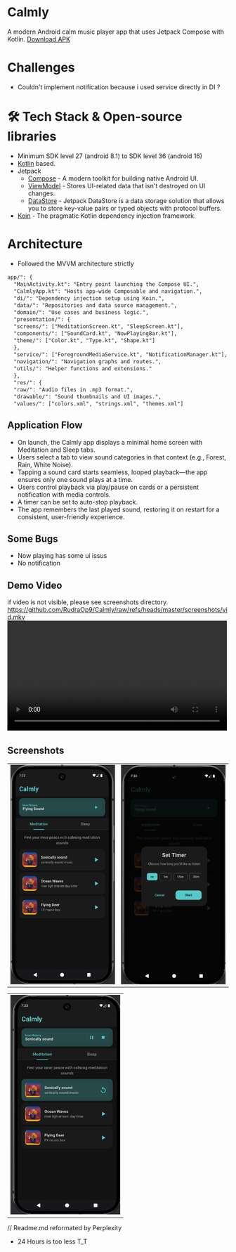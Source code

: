 # Calmly

A modern Android calm music player app that uses Jetpack Compose with Kotlin.
[Download APK](/app/release/app-release.apk)


# Challenges

- Couldn't implement notification because i used service directly in DI ?

# 🛠️ Tech Stack & Open-source libraries
- Minimum SDK level 27 (android 8.1) to SDK level 36 (android 16)
- [Kotlin](https://kotlinlang.org/) based.
- Jetpack
  - [Compose](https://developer.android.com/jetpack/compose) - A modern toolkit for building native Android UI.
  - [ViewModel](https://developer.android.com/topic/libraries/architecture/viewmodel) - Stores UI-related data that isn't destroyed on UI changes.
  - [DataStore](https://developer.android.com/topic/libraries/architecture/datastore) - Jetpack DataStore is a data storage solution that allows you to store key-value pairs or typed objects with protocol buffers.
- [Koin](https://insert-koin.io/) - The pragmatic Kotlin dependency injection framework.

#  Architecture
- Followed the MVVM architecture strictly
```
app/": {
  "MainActivity.kt": "Entry point launching the Compose UI.",
  "CalmlyApp.kt": "Hosts app-wide Composable and navigation.",
  "di/": "Dependency injection setup using Koin.",
  "data/": "Repositories and data source management.",
  "domain/": "Use cases and business logic.",
  "presentation/": {
  "screens/": ["MeditationScreen.kt", "SleepScreen.kt"],
  "components/": ["SoundCard.kt", "NowPlayingBar.kt"],
  "theme/": ["Color.kt", "Type.kt", "Shape.kt"]
  },
  "service/": ["ForegroundMediaService.kt", "NotificationManager.kt"],
  "navigation/": "Navigation graphs and routes.",
  "utils/": "Helper functions and extensions."
  },
  "res/": {
  "raw/": "Audio files in .mp3 format.",
  "drawable/": "Sound thumbnails and UI images.",
  "values/": ["colors.xml", "strings.xml", "themes.xml"]

```



##  Application Flow

- On launch, the Calmly app displays a minimal home screen with Meditation and Sleep tabs.
- Users select a tab to view sound categories in that context (e.g., Forest, Rain, White Noise).
- Tapping a sound card starts seamless, looped playback—the app ensures only one sound plays at a time.
- Users control playback via play/pause on cards or a persistent notification with media controls.
- A timer can be set to auto-stop playback.
- The app remembers the last played sound, restoring it on restart for a consistent, user-friendly experience.

## Some Bugs
- Now playing has some ui issus
- No notification

## Demo Video
if video is not visible, please see screenshots directory.
https://github.com/RudraOp9/Calmly/raw/refs/heads/master/screenshots/vid.mkv
<video src="/screenshots/vid.mkv" width="500" height="250" controls type="video/mp4"></video>

##  Screenshots

|                                                            |                                                            |
| :--------------------------------------------------------: | :--------------------------------------------------------: |
| <img src="/screenshots/ss1.png" width="250" height="500" > | <img src="/screenshots/ss2.png" width="250" height="500" > |

|                                                            |
| :--------------------------------------------------------: |
| <img src="/screenshots/ss3.png" width="250" height="500" > |


// Readme.md reformated by Perplexity
- 24 Hours is too less T_T
